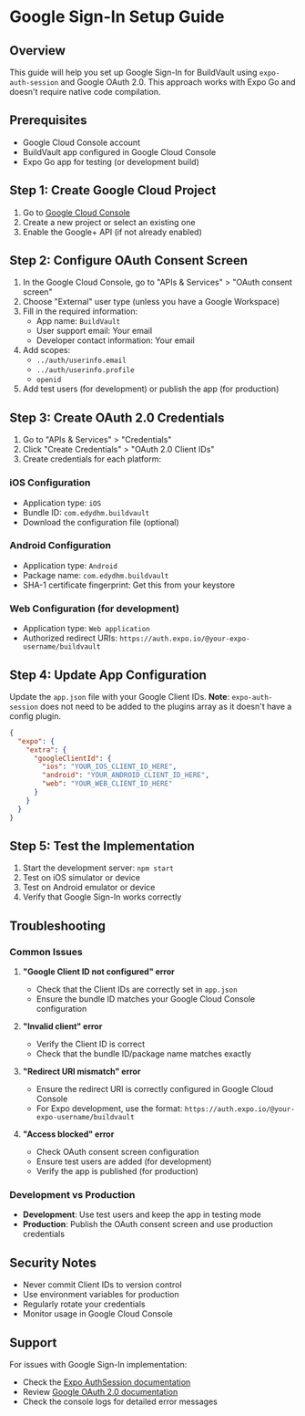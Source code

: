 # Google Sign-In Setup Guide

## Overview
This guide will help you set up Google Sign-In for BuildVault using `expo-auth-session` and Google OAuth 2.0. This approach works with Expo Go and doesn't require native code compilation.

## Prerequisites
- Google Cloud Console account
- BuildVault app configured in Google Cloud Console
- Expo Go app for testing (or development build)

## Step 1: Create Google Cloud Project

1. Go to [Google Cloud Console](https://console.cloud.google.com/)
2. Create a new project or select an existing one
3. Enable the Google+ API (if not already enabled)

## Step 2: Configure OAuth Consent Screen

1. In the Google Cloud Console, go to "APIs & Services" > "OAuth consent screen"
2. Choose "External" user type (unless you have a Google Workspace)
3. Fill in the required information:
   - App name: `BuildVault`
   - User support email: Your email
   - Developer contact information: Your email
4. Add scopes:
   - `../auth/userinfo.email`
   - `../auth/userinfo.profile`
   - `openid`
5. Add test users (for development) or publish the app (for production)

## Step 3: Create OAuth 2.0 Credentials

1. Go to "APIs & Services" > "Credentials"
2. Click "Create Credentials" > "OAuth 2.0 Client IDs"
3. Create credentials for each platform:

### iOS Configuration
- Application type: `iOS`
- Bundle ID: `com.edydhm.buildvault`
- Download the configuration file (optional)

### Android Configuration
- Application type: `Android`
- Package name: `com.edydhm.buildvault`
- SHA-1 certificate fingerprint: Get this from your keystore

### Web Configuration (for development)
- Application type: `Web application`
- Authorized redirect URIs: `https://auth.expo.io/@your-expo-username/buildvault`

## Step 4: Update App Configuration

Update the `app.json` file with your Google Client IDs. **Note**: `expo-auth-session` does not need to be added to the plugins array as it doesn't have a config plugin.

```json
{
  "expo": {
    "extra": {
      "googleClientId": {
        "ios": "YOUR_IOS_CLIENT_ID_HERE",
        "android": "YOUR_ANDROID_CLIENT_ID_HERE",
        "web": "YOUR_WEB_CLIENT_ID_HERE"
      }
    }
  }
}
```

## Step 5: Test the Implementation

1. Start the development server: `npm start`
2. Test on iOS simulator or device
3. Test on Android emulator or device
4. Verify that Google Sign-In works correctly

## Troubleshooting

### Common Issues

1. **"Google Client ID not configured" error**
   - Check that the Client IDs are correctly set in `app.json`
   - Ensure the bundle ID matches your Google Cloud Console configuration

2. **"Invalid client" error**
   - Verify the Client ID is correct
   - Check that the bundle ID/package name matches exactly

3. **"Redirect URI mismatch" error**
   - Ensure the redirect URI is correctly configured in Google Cloud Console
   - For Expo development, use the format: `https://auth.expo.io/@your-expo-username/buildvault`

4. **"Access blocked" error**
   - Check OAuth consent screen configuration
   - Ensure test users are added (for development)
   - Verify the app is published (for production)

### Development vs Production

- **Development**: Use test users and keep the app in testing mode
- **Production**: Publish the OAuth consent screen and use production credentials

## Security Notes

- Never commit Client IDs to version control
- Use environment variables for production
- Regularly rotate your credentials
- Monitor usage in Google Cloud Console

## Support

For issues with Google Sign-In implementation:
- Check the [Expo AuthSession documentation](https://docs.expo.dev/versions/latest/sdk/auth-session/)
- Review [Google OAuth 2.0 documentation](https://developers.google.com/identity/protocols/oauth2)
- Check the console logs for detailed error messages
